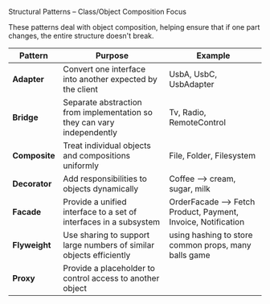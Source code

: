 Structural Patterns – Class/Object Composition Focus

These patterns deal with object composition, helping ensure that if one part changes, the entire structure doesn't break.

| Pattern       | Purpose                                                                 | Example                                                       |
| ------------- | ----------------------------------------------------------------------- | ------------------------------------------------------------- |
| **Adapter**   | Convert one interface into another expected by the client               | UsbA, UsbC, UsbAdapter                                        |
| **Bridge**    | Separate abstraction from implementation so they can vary independently | Tv, Radio, RemoteControl                                      |
| **Composite** | Treat individual objects and compositions uniformly                     | File, Folder, Filesystem                                      |
| **Decorator** | Add responsibilities to objects dynamically                             | Coffee --> cream, sugar, milk                                 |
| **Facade**    | Provide a unified interface to a set of interfaces in a subsystem       | OrderFacade --> Fetch Product, Payment, Invoice, Notification |
| **Flyweight** | Use sharing to support large numbers of similar objects efficiently     | using hashing to store common props, many balls game          |
| **Proxy**     | Provide a placeholder to control access to another object               |                                                               |
